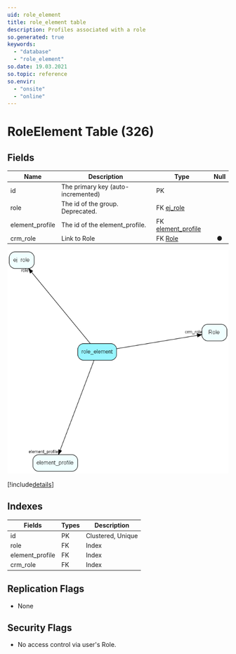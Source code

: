 ```yaml
---
uid: role_element
title: role_element table
description: Profiles associated with a role
so.generated: true
keywords:
  - "database"
  - "role_element"
so.date: 19.03.2021
so.topic: reference
so.envir:
  - "onsite"
  - "online"
---
```


# RoleElement Table (326)

## Fields

| Name | Description | Type | Null |
|------|-------------|------|:----:|
|id|The primary key (auto-incremented)|PK| |
|role|The id of the group. Deprecated.|FK [ej_role](ej_role.md)| |
|element\_profile|The id of the element_profile.|FK [element_profile](element_profile.md)| |
|crm\_role|Link to Role|FK [Role](Role.md)|&#x25CF;|


![role_element table relationship diagram](media\role_element.png)

[!include[details](./includes/role-element.md)]

## Indexes

| Fields | Types | Description |
|--------|-------|-------------|
|id |PK |Clustered, Unique |
|role |FK |Index |
|element\_profile |FK |Index |
|crm\_role |FK |Index |

## Replication Flags

* None

## Security Flags

* No access control via user's Role.

